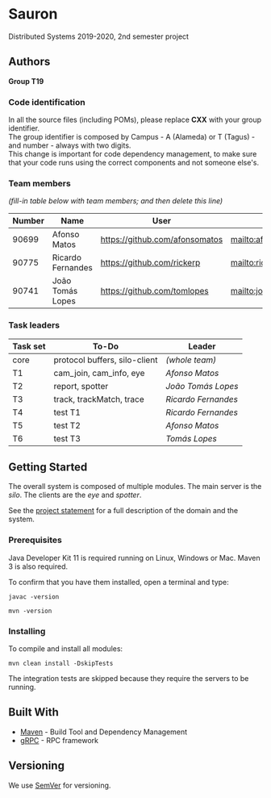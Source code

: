# Sauron

Distributed Systems 2019-2020, 2nd semester project


## Authors

**Group T19**

### Code identification

In all the source files (including POMs), please replace __CXX__ with your group identifier.  
The group identifier is composed by Campus - A (Alameda) or T (Tagus) - and number - always with two digits.  
This change is important for code dependency management, to make sure that your code runs using the correct components and not someone else's.

### Team members

*(fill-in table below with team members; and then delete this line)*  

| Number | Name              | User                             | Email                                            |
| -------|-------------------|----------------------------------| -------------------------------------------------|
| 90699  | Afonso Matos      | <https://github.com/afonsomatos> | <mailto:afonsolfmatos@tecnico.ulisboa.pt>        |
| 90775  | Ricardo Fernandes | <https://github.com/rickerp>     | <mailto:ricardo.s.fernandes@tecnico.ulisboa.pt>  |
| 90741  | João Tomás Lopes  | <https://github.com/tomlopes>    | <mailto:joaotomaslopes@tecnico.ulisboa.pt>       |

### Task leaders

| Task set | To-Do                         | Leader              |
| ---------|-------------------------------| --------------------|
| core     | protocol buffers, silo-client | _(whole team)_      |
| T1       | cam_join, cam_info, eye       | _Afonso Matos_      |
| T2       | report, spotter               | _João Tomás Lopes_  |
| T3       | track, trackMatch, trace      | _Ricardo Fernandes_ |
| T4       | test T1                       | _Ricardo Fernandes_ |
| T5       | test T2                       | _Afonso Matos_      |
| T6       | test T3                       | _Tomás Lopes_       |


## Getting Started

The overall system is composed of multiple modules.
The main server is the _silo_.
The clients are the _eye_ and _spotter_.

See the [project statement](https://github.com/tecnico-distsys/Sauron/blob/master/README.md) for a full description of the domain and the system.

### Prerequisites

Java Developer Kit 11 is required running on Linux, Windows or Mac.
Maven 3 is also required.

To confirm that you have them installed, open a terminal and type:

```
javac -version

mvn -version
```

### Installing

To compile and install all modules:

```
mvn clean install -DskipTests
```

The integration tests are skipped because they require the servers to be running.


## Built With

* [Maven](https://maven.apache.org/) - Build Tool and Dependency Management
* [gRPC](https://grpc.io/) - RPC framework


## Versioning

We use [SemVer](http://semver.org/) for versioning. 
